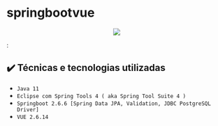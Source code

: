 # springbootvue

<p align="center">
<img src="http://img.shields.io/static/v1?label=STATUS&message=EM%20DESENVOLVIMENTO&color=GREEN&style=for-the-badge"/>
</p>:

## ✔️ Técnicas e tecnologias utilizadas

- ``Java 11``
- ``Eclipse com Spring Tools 4 ( aka Spring Tool Suite 4 )``
- ``Springboot 2.6.6 [Spring Data JPA, Validation, JDBC PostgreSQL Driver]``
- ``VUE 2.6.14``